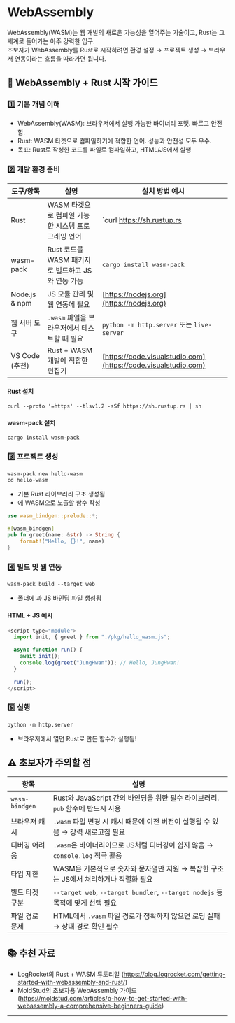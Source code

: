 # WebAssembly
WebAssembly(WASM)는 웹 개발의 새로운 가능성을 열어주는 기술이고, Rust는 그 세계로 들어가는 아주 강력한 입구.  
초보자가 WebAssembly를 Rust로 시작하려면 환경 설정 → 프로젝트 생성 → 브라우저 연동이라는 흐름을 따라가면 됩니다.

## 🚀 WebAssembly + Rust 시작 가이드
### 1️⃣ 기본 개념 이해
- WebAssembly(WASM): 브라우저에서 실행 가능한 바이너리 포맷. 빠르고 안전함.
- Rust: WASM 타겟으로 컴파일하기에 적합한 언어. 성능과 안전성 모두 우수.
- 목표: Rust로 작성한 코드를  파일로 컴파일하고, HTML/JS에서 실행

### 2️⃣ 개발 환경 준비
| 도구/항목       | 설명                                                  | 설치 방법 예시                          |
|------------------|-------------------------------------------------------|------------------------------------------|
| Rust             | WASM 타겟으로 컴파일 가능한 시스템 프로그래밍 언어     | `curl https://sh.rustup.rs | sh`         |
| wasm-pack        | Rust 코드를 WASM 패키지로 빌드하고 JS와 연동 가능      | `cargo install wasm-pack`                |
| Node.js & npm    | JS 모듈 관리 및 웹 연동에 필요                         | [https://nodejs.org](https://nodejs.org) |
| 웹 서버 도구     | `.wasm` 파일을 브라우저에서 테스트할 때 필요           | `python -m http.server` 또는 `live-server` |
| VS Code (추천)   | Rust + WASM 개발에 적합한 편집기                       | [https://code.visualstudio.com](https://code.visualstudio.com) |


#### Rust 설치
```
curl --proto '=https' --tlsv1.2 -sSf https://sh.rustup.rs | sh
```
#### wasm-pack 설치
```
cargo install wasm-pack
```


### 3️⃣ 프로젝트 생성
```
wasm-pack new hello-wasm
cd hello-wasm
```

- 기본 Rust 라이브러리 구조 생성됨
- 에 WASM으로 노출할 함수 작성

```rust
use wasm_bindgen::prelude::*;

#[wasm_bindgen]
pub fn greet(name: &str) -> String {
    format!("Hello, {}!", name)
}
```

### 4️⃣ 빌드 및 웹 연동
```
wasm-pack build --target web
```

- 폴더에 과 JS 바인딩 파일 생성됨

#### HTML + JS 예시
```javascript
<script type="module">
  import init, { greet } from "./pkg/hello_wasm.js";

  async function run() {
    await init();
    console.log(greet("JungHwan")); // Hello, JungHwan!
  }

  run();
</script>
```

### 5️⃣ 실행
```
python -m http.server
```

- 브라우저에서  열면 Rust로 만든 함수가 실행됨!

## ⚠️ 초보자가 주의할 점

| 항목               | 설명                                                                 |
|--------------------|----------------------------------------------------------------------|
| `wasm-bindgen`      | Rust와 JavaScript 간의 바인딩을 위한 필수 라이브러리. `pub` 함수에 반드시 사용 |
| 브라우저 캐시       | `.wasm` 파일 변경 시 캐시 때문에 이전 버전이 실행될 수 있음 → 강력 새로고침 필요 |
| 디버깅 어려움       | `.wasm`은 바이너리이므로 JS처럼 디버깅이 쉽지 않음 → `console.log` 적극 활용 |
| 타입 제한           | WASM은 기본적으로 숫자와 문자열만 지원 → 복잡한 구조는 JS에서 처리하거나 직렬화 필요 |
| 빌드 타겟 구분      | `--target web`, `--target bundler`, `--target nodejs` 등 목적에 맞게 선택 필요 |
| 파일 경로 문제      | HTML에서 `.wasm` 파일 경로가 정확하지 않으면 로딩 실패 → 상대 경로 확인 필수 |


## 📚 추천 자료
- LogRocket의 Rust + WASM 튜토리얼 (https://blog.logrocket.com/getting-started-with-webassembly-and-rust/)
- MoldStud의 초보자용 WebAssembly 가이드 (https://moldstud.com/articles/p-how-to-get-started-with-webassembly-a-comprehensive-beginners-guide)

---
